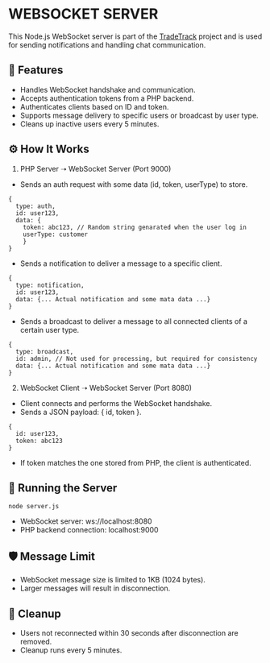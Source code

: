# WEBSOCKET SERVER

This Node.js WebSocket server is part of the <a href="https://github.com/HimanthaMarasinghe/TradeTrack" target="_blank" rel="noopener noreferrer">TradeTrack</a> project and is used for sending notifications and handling chat communication.

## 🔧 Features

- Handles WebSocket handshake and communication.
- Accepts authentication tokens from a PHP backend.
- Authenticates clients based on ID and token.
- Supports message delivery to specific users or broadcast by user type.
- Cleans up inactive users every 5 minutes.

## ⚙️ How It Works
1. PHP Server ➝ WebSocket Server (Port 9000)
- Sends an auth request with some data (id, token, userType) to store.

```
{
  type: auth,
  id: user123,
  data: {
    token: abc123, // Random string genarated when the user log in
    userType: customer
    }
}
```

- Sends a notification to deliver a message to a specific client.
```
{
  type: notification,
  id: user123,
  data: {... Actual notification and some mata data ...}
}
```
- Sends a broadcast to deliver a message to all connected clients of a certain user type.
```
{
  type: broadcast,
  id: admin, // Not used for processing, but required for consistency
  data: {... Actual notification and some mata data ...}
}
```

2. WebSocket Client ➝ WebSocket Server (Port 8080)
- Client connects and performs the WebSocket handshake.
- Sends a JSON payload: { id, token }.
```
{
  id: user123,
  token: abc123
}
```
- If token matches the one stored from PHP, the client is authenticated.

## 🚀 Running the Server

```
node server.js
```
- WebSocket server: ws://localhost:8080
- PHP backend connection: localhost:9000

## 🛡️ Message Limit
- WebSocket message size is limited to 1KB (1024 bytes).
- Larger messages will result in disconnection.


## 🧹 Cleanup
- Users not reconnected within 30 seconds after disconnection are removed.
- Cleanup runs every 5 minutes.